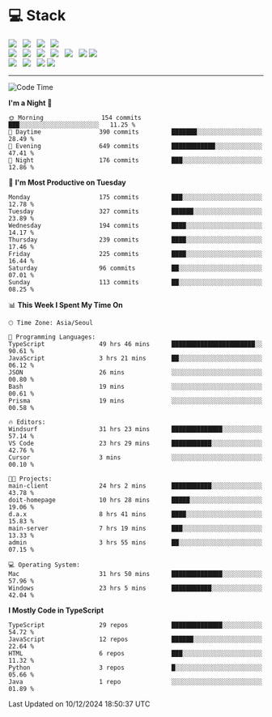 <h1>💻 Stack</h1>
<div>
 <!-- badge : https://shields.io/ -->
 <!-- icon : https://simpleicons.org/?q=Get -->
 <img src="https://img.shields.io/badge/HTML5-e74c3c?style=flat-square&logo=HTML5&logoColor=white"/> &nbsp 
 <img src="https://img.shields.io/badge/CSS3-0A84FF?style=flat-square&logo=CSS3&logoColor=white"/> &nbsp 
 <img src="https://img.shields.io/badge/JavaScript-FFCD11?style=flat-square&logo=JavaScript&logoColor=white"/> &nbsp 
 <img src="https://img.shields.io/badge/TypeScript-3075C0?style=flat-square&logo=TypeScript&logoColor=white"/>
 <br/>
 <img src="https://img.shields.io/badge/Next-000000?style=flat-square&logo=nextdotjs&logoColor=white"/> &nbsp 
 <img src="https://img.shields.io/badge/React-00BCF6?style=flat-square&logo=React&logoColor=white"/> &nbsp 
 <img src="https://img.shields.io/badge/Redux-764ABC?style=flat-square&logo=Redux&logoColor=white"/> &nbsp
 <img src="https://img.shields.io/badge/Recoil-3578E5?style=flat-square&logo=recoil&logoColor=white"/> &nbsp
 <img src="https://img.shields.io/badge/React-Query-FF4154?style=flat-square&logo=reactquery&logoColor=white"/> &nbsp 
 <img src="https://img.shields.io/badge/styled%2Dcomponents-DB7093?style=flat-square&logo=styled%2Dcomponents&logoColor=white"/>
 <img src="https://img.shields.io/badge/CSS Modules-000000?style=flat-square&logo=CSS Modules&logoColor=white"/> &nbsp 
 <br/>
 <img src="https://img.shields.io/badge/Node-339933?style=flat-square&logo=Node.js&logoColor=white"/> &nbsp 
 <img src="https://img.shields.io/badge/Express-000000?style=flat-square&logo=Express&logoColor=white"/> &nbsp 
 <img src="https://img.shields.io/badge/MongoDB-47A248?style=flat-square&logo=MongoDB&logoColor=white"/>
 <img src="https://img.shields.io/badge/MariaDB-003545?style=flat-square&logo=mariadb&logoColor=white"/>
</div>

<hr>

<!--START_SECTION:waka-->
![Code Time](http://img.shields.io/badge/Code%20Time-1%2C723%20hrs%2016%20mins-blue)

**I'm a Night 🦉** 

```text
🌞 Morning                154 commits         ███░░░░░░░░░░░░░░░░░░░░░░   11.25 % 
🌆 Daytime                390 commits         ███████░░░░░░░░░░░░░░░░░░   28.49 % 
🌃 Evening                649 commits         ████████████░░░░░░░░░░░░░   47.41 % 
🌙 Night                  176 commits         ███░░░░░░░░░░░░░░░░░░░░░░   12.86 % 
```
📅 **I'm Most Productive on Tuesday** 

```text
Monday                   175 commits         ███░░░░░░░░░░░░░░░░░░░░░░   12.78 % 
Tuesday                  327 commits         ██████░░░░░░░░░░░░░░░░░░░   23.89 % 
Wednesday                194 commits         ████░░░░░░░░░░░░░░░░░░░░░   14.17 % 
Thursday                 239 commits         ████░░░░░░░░░░░░░░░░░░░░░   17.46 % 
Friday                   225 commits         ████░░░░░░░░░░░░░░░░░░░░░   16.44 % 
Saturday                 96 commits          ██░░░░░░░░░░░░░░░░░░░░░░░   07.01 % 
Sunday                   113 commits         ██░░░░░░░░░░░░░░░░░░░░░░░   08.25 % 
```


📊 **This Week I Spent My Time On** 

```text
🕑︎ Time Zone: Asia/Seoul

💬 Programming Languages: 
TypeScript               49 hrs 46 mins      ███████████████████████░░   90.61 % 
JavaScript               3 hrs 21 mins       ██░░░░░░░░░░░░░░░░░░░░░░░   06.12 % 
JSON                     26 mins             ░░░░░░░░░░░░░░░░░░░░░░░░░   00.80 % 
Bash                     19 mins             ░░░░░░░░░░░░░░░░░░░░░░░░░   00.61 % 
Prisma                   19 mins             ░░░░░░░░░░░░░░░░░░░░░░░░░   00.58 % 

🔥 Editors: 
Windsurf                 31 hrs 23 mins      ██████████████░░░░░░░░░░░   57.14 % 
VS Code                  23 hrs 29 mins      ███████████░░░░░░░░░░░░░░   42.76 % 
Cursor                   3 mins              ░░░░░░░░░░░░░░░░░░░░░░░░░   00.10 % 

🐱‍💻 Projects: 
main-client              24 hrs 2 mins       ███████████░░░░░░░░░░░░░░   43.78 % 
doit-homepage            10 hrs 28 mins      █████░░░░░░░░░░░░░░░░░░░░   19.06 % 
d.a.x                    8 hrs 41 mins       ████░░░░░░░░░░░░░░░░░░░░░   15.83 % 
main-server              7 hrs 19 mins       ███░░░░░░░░░░░░░░░░░░░░░░   13.33 % 
admin                    3 hrs 55 mins       ██░░░░░░░░░░░░░░░░░░░░░░░   07.15 % 

💻 Operating System: 
Mac                      31 hrs 50 mins      ██████████████░░░░░░░░░░░   57.96 % 
Windows                  23 hrs 5 mins       ███████████░░░░░░░░░░░░░░   42.04 % 
```

**I Mostly Code in TypeScript** 

```text
TypeScript               29 repos            ██████████████░░░░░░░░░░░   54.72 % 
JavaScript               12 repos            ██████░░░░░░░░░░░░░░░░░░░   22.64 % 
HTML                     6 repos             ███░░░░░░░░░░░░░░░░░░░░░░   11.32 % 
Python                   3 repos             █░░░░░░░░░░░░░░░░░░░░░░░░   05.66 % 
Java                     1 repo              ░░░░░░░░░░░░░░░░░░░░░░░░░   01.89 % 
```




 Last Updated on 10/12/2024 18:50:37 UTC
<!--END_SECTION:waka-->
